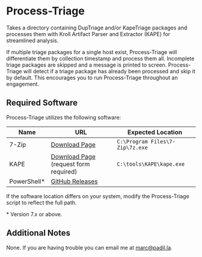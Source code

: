 # Process-Triage

Takes a directory containing DupTriage and/or KapeTriage packages and processes them with Kroll Artifact Parser and Extractor (KAPE) for streamlined analysis.

If multiple triage packages for a single host exist, Process-Triage will differentiate them by collection timestamp and process them all. Incomplete triage packages are skipped and a message is printed to screen. Process-Triage will detect if a triage package has already been processed and skip it by default. This encourages you to run Process-Triage throughout an engagement.

## Required Software

Process-Triage utilizes the following software:

|Name|URL|Expected Location|
|----|----|----|
|7-Zip|[Download Page](https://www.7-zip.org/download.html)|`C:\Program Files\7-Zip\7z.exe`|
|KAPE|[Download Page](https://www.kroll.com/en/services/cyber-risk/investigate-and-respond/kroll-artifact-parser-extractor-kape) (request form required)|`C:\tools\KAPE\kape.exe`|
|PowerShell*|[GitHub Releases](https://github.com/PowerShell/powershell/releases)||

If the software location differs on your system, modify the Process-Triage script to reflect the full path.

\* Version 7.x or above.

## Additional Notes

None. If you are having trouble you can email me at [marc@padil.la](mailto:marc@padil.la).
